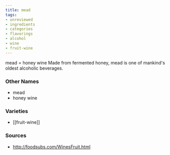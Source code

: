 ```yaml
---
title: mead
tags:
- unreviewed
- ingredients
- categories
- flavorings
- alcohol
- wine
- fruit-wine
---
```

mead = honey wine Made from fermented honey, mead is one of mankind's oldest alcoholic beverages.

### Other Names

* mead
* honey wine

### Varieties

* [[fruit-wine]]

### Sources
* http://foodsubs.com/WinesFruit.html

